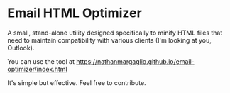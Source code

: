 # Email HTML Optimizer

A small, stand-alone utility designed specifically to minify HTML files that need to maintain compatibility with various clients (I'm looking at you, Outlook).

You can use the tool at https://nathanmargaglio.github.io/email-optimizer/index.html

It's simple but effective.  Feel free to contribute.
